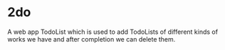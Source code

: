 # 2do

A web app TodoList which is used to add TodoLists of different kinds of works we have and after completion we can delete them.
